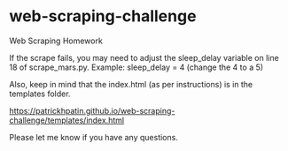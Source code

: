 # web-scraping-challenge
Web Scraping Homework

If the scrape fails, you may need to adjust the sleep_delay variable on line 18 of scrape_mars.py.
Example: sleep_delay = 4 (change the 4 to a 5)

Also, keep in mind that the index.html (as per instructions) is in the templates folder.

https://patrickhpatin.github.io/web-scraping-challenge/templates/index.html

Please let me know if you have any questions.
